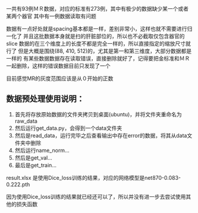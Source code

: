 一共有93例ＭＲ数据，对应的标准有273例，其中有极少的数据缺少某一个或者某两个器官
其中有一例数据读取有问题

数据有一点好处就是spacing基本都是一样，差别非常小，这样也就不需要进行归一化了
并且这批数据本身就是扫的肝脏部位的，所以也不必截取仅包含器官的slice
数据的在三个维度上的长度不都是完全一样的，所以直接指定的缩放尺寸就行了
但是大概是围绕(88, 410, 512)的，尤其是第一和第三维度，大部分数据都是一样的
有某些数据数据存在读取错误，直接删除就好了，记得要把金标准和ＭＲ一起删除，这样的错误数据目前只发现了一个

目前感觉MR的灰度范围应该是从０开始的正数

## 数据预处理使用说明：
1. 首先将存放原始数据的文件夹拷贝到桌面(ubuntu)，并将文件夹重命名为raw_data
2. 然后运行get_data.py，会得到一个data文件夹
3. 然后是read_data，运行完毕之后查看输出中存在error的数据，将其从data文件夹中删除
4. 然后运行name_norm...
5. 然后是get_val...
6. 最后是get_train...

result.xlsx 是使用Dice_loss训练的结果，对应的网络模型是net870-0.083-0.222.pth

因为使用Dice_loss训练的结果就已经还可以了，所以并没有进一步去尝试使用其他的损失函数
